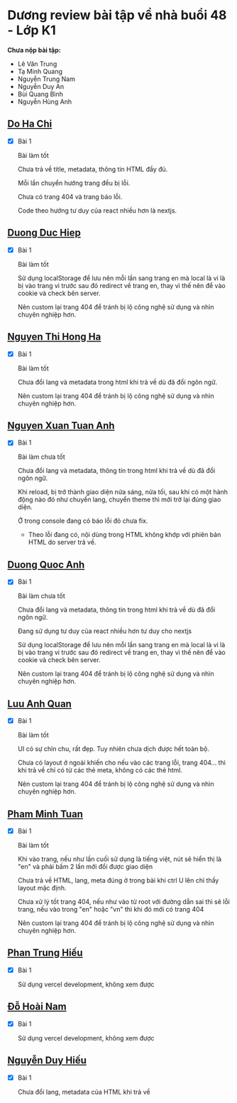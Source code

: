 # Dương review bài tập về nhà buổi 48 - Lớp K1

**Chưa nộp bài tập:**

- Lê Văn Trung
- Tạ Minh Quang
- Nguyễn Trung Nam
- Nguyễn Duy An
- Bùi Quang Bình
- Nguyễn Hùng Anh

## [Do Ha Chi](https://fullstack-node-js.vercel.app/vn)

- [x] Bài 1

  Bài làm tốt

  Chưa trả về title, metadata, thông tin HTML đầy đủ.

  Mỗi lần chuyển hướng trang đều bị lỗi.

  Chưa có trang 404 và trang báo lỗi.

  Code theo hướng tư duy của react nhiều hơn là nextjs.

## [Duong Duc Hiep](https://duonghiep-f8-fullstack.vercel.app/vi)

- [x] Bài 1

  Bài làm tốt

  Sử dụng localStorage để lưu nên mỗi lần sang trang en mà local là vi là bị vào trang vi trước sau đó redirect về trang en, thay vì thế nên để vào cookie và check bên server.

  Nên custom lại trang 404 để tránh bị lộ công nghệ sử dụng và nhìn chuyên nghiệp hơn.

## [Nguyen Thi Hong Ha](https://f8-fullstack-k1.vercel.app/en)

- [x] Bài 1

  Bài làm tốt

  Chưa đổi lang và metadata trong html khi trả về dù đã đổi ngôn ngữ.

  Nên custom lại trang 404 để tránh bị lộ công nghệ sử dụng và nhìn chuyên nghiệp hơn.

## [Nguyen Xuan Tuan Anh](https://js-fullstack-5bjz.vercel.app)

- [x] Bài 1

  Bài làm chưa tốt

  Chưa đổi lang và metadata, thông tin trong html khi trả về dù đã đổi ngôn ngữ.

  Khi reload, bị trở thành giao diện nửa sáng, nửa tối, sau khi có một hành động nào đó như chuyển lang, chuyển theme thì mới trở lại đúng giao diện.

  Ở trong console đang có báo lỗi đỏ chưa fix.

  - Theo lỗi đang có, nội dùng trong HTML không khớp với phiên bản HTML do server trả về.

## [Duong Quoc Anh](https://f8-fullstack-006-ni6g.vercel.app)

- [x] Bài 1

  Bài làm chưa tốt

  Chưa đổi lang và metadata, thông tin trong html khi trả về dù đã đổi ngôn ngữ.

  Đang sử dụng tư duy của react nhiều hơn tư duy cho nextjs

  Sử dụng localStorage để lưu nên mỗi lần sang trang en mà local là vi là bị vào trang vi trước sau đó redirect về trang en, thay vì thế nên để vào cookie và check bên server.

  Nên custom lại trang 404 để tránh bị lộ công nghệ sử dụng và nhìn chuyên nghiệp hơn.

## [Luu Anh Quan](https://f8-offline-day48.vercel.app/vn)

- [x] Bài 1

  Bài làm tốt

  UI có sự chỉn chu, rất đẹp. Tuy nhiên chưa dịch được hết toàn bộ.

  Chưa có layout ở ngoài khiến cho nếu vào các trang lỗi, trang 404... thì khi trả về chỉ có từ các thẻ meta, không có các thẻ html.

  Nên custom lại trang 404 để tránh bị lộ công nghệ sử dụng và nhìn chuyên nghiệp hơn.

## [Pham Minh Tuan](https://day48-profolio.vercel.app/en)

- [x] Bài 1

  Bài làm tốt

  Khi vào trang, nếu như lần cuối sử dụng là tiếng việt, nút sẽ hiển thị là "en" và phải bấm 2 lần mới đổi được giao diện

  Chưa trả về HTML, lang, meta đúng ở trong bài khi ctrl U lên chỉ thấy layout mặc định.

  Chưa xử lý tốt trang 404, nếu như vào từ root với đường dẫn sai thì sẽ lỗi trang, nếu vào trong "en" hoặc "vn" thì khi đó mới có trang 404

  Nên custom lại trang 404 để tránh bị lộ công nghệ sử dụng và nhìn chuyên nghiệp hơn.

## [Phan Trung Hiếu](https://btvn-buoi-48-pth2003.vercel.app/)

- [x] Bài 1

  Sử dụng vercel development, không xem được

## [Đỗ Hoài Nam](btvn-p715beg3h-dj-hoai-nams-projects.vercel.app)

- [x] Bài 1

  Sử dụng vercel development, không xem được

## [Nguyễn Duy Hiếu](https://f8-fullstack-k1-qxcb.vercel.app/vi)

- [x] Bài 1

  Chưa đổi lang, metadata của HTML khi trả về
